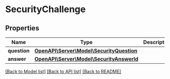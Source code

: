 # SecurityChallenge

## Properties
Name | Type | Description | Notes
------------ | ------------- | ------------- | -------------
**question** | [**OpenAPI\Server\Model\SecurityQuestion**](SecurityQuestion.md) |  | 
**answer** | [**OpenAPI\Server\Model\SecurityAnswerId**](SecurityAnswerId.md) |  | 

[[Back to Model list]](../README.md#documentation-for-models) [[Back to API list]](../README.md#documentation-for-api-endpoints) [[Back to README]](../README.md)



